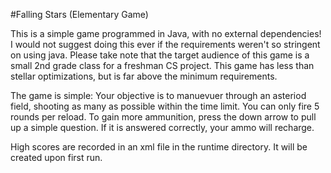 #Falling Stars (Elementary Game)

This is a simple game programmed in Java, with no external dependencies!
I would not suggest doing this ever if the requirements weren't so stringent on using java.
Please take note that the target audience of this game is a small 2nd grade class for a freshman CS project. This game has less than stellar optimizations, but is far above the minimum requirements.


The game is simple:
Your objective is to manuevuer through an asteriod field, shooting as many as possible within the time limit.
You can only fire 5 rounds per reload.
To gain more ammunition, press the down arrow to pull up a simple question. If it is answered correctly, your ammo will recharge.


High scores are recorded in an xml file in the runtime directory. It will be created upon first run.